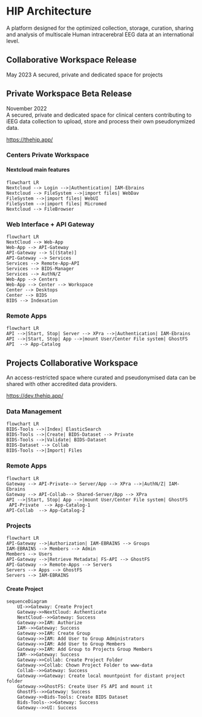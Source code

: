 # HIP Architecture
A platform designed for the optimized collection, storage, curation, sharing and analysis of multiscale Human intracerebral EEG data at an international level.

## Collaborative Workspace Release 
May 2023 
A secured, private and dedicated space for projects

## Private Workspace Beta Release 
November 2022  
A secured, private and dedicated space for clinical centers contributing to iEEG data collection to upload, store and process their own pseudonymized data.

https://thehip.app/

### Centers Private Workspace 

#### Nextcloud main features
```mermaid
flowchart LR
Nextcloud --> Login -->|Authentication| IAM-Ebrains
Nextcloud --> FileSystem -->|import files| WebDav
FileSystem -->|import files| WebUI
FileSystem -->|import files| Micromed
Nextcloud --> FileBrowser

````

### Web Interface + API Gateway
```mermaid
flowchart LR
NextCloud --> Web-App
Web-App --> API-Gateway
API-Gateway --> S[(State)]
API-Gateway --> Services
Services --> Remote-App-API
Services --> BIDS-Manager
Services --> AuthN/Z
Web-App --> Centers
Web-App --> Center --> Workspace 
Center --> Desktops
Center --> BIDS
BIDS --> Indexation
```

### Remote Apps
```mermaid
flowchart LR
API -->|Start, Stop| Server --> XPra -->|Authentication| IAM-Ebrains
API -->|Start, Stop| App -->|mount User/Center File system| GhostFS
API  --> App-Catalog 

```

## Projects Collaborative Workspace 
An access-restricted space where curated and pseudonymised data can be shared with other accredited data providers.

https://dev.thehip.app/

### Data Management

```mermaid
flowchart LR
BIDS-Tools -->|Index| ElasticSearch
BIDS-Tools -->|Create| BIDS-Dataset --> Private
BIDS-Tools -->|Validate| BIDS-Dataset 
BIDS-Dataset --> Collab
BIDS-Tools -->|Import| Files 

```

### Remote Apps

```mermaid
flowchart LR
Gateway --> API-Private--> Server/App --> XPra -->|AuthN/Z| IAM-Ebrains
Gateway --> API-Collab--> Shared-Server/App --> XPra
API -->|Start, Stop| App -->|mount User/Center File system| GhostFS
 API-Private  --> App-Catalog-1 
API-Collab  --> App-Catalog-2 

```

### Projects

```mermaid
flowchart LR
API-Gateway -->|Authorization| IAM-EBRAINS --> Groups
IAM-EBRAINS --> Members --> Admin
Members --> Users
API-Gateway -->|Retrieve Metadata| FS-API --> GhostFS 
API-Gateway --> Remote-Apps --> Servers
Servers --> Apps --> GhostFS
Servers --> IAM-EBRAINS

```
 
#### Create Project 
```mermaid
sequenceDiagram
    UI->>Gateway: Create Project
    Gateway->>NextCloud: Authenticate
    NextCloud-->>Gateway: Success
    Gateway->>IAM: Authorize
    IAM-->>Gateway: Success
    Gateway->>IAM: Create Group
    Gateway->>IAM: Add User to Group Administrators
    Gateway->>IAM: Add User to Group Members
    Gateway->>IAM: Add Group to Projects Group Members
    IAM-->>Gateway: Success
    Gateway->>Collab: Create Project Folder
    Gateway->>Collab: Chown Project Folder to www-data
    Collab-->>Gateway: Success
    Gateway->>Gateway: Create local mountpoint for distant project folder
    Gateway->>GhostFS: Create User FS API and mount it
    GhostFS-->>Gateway: Success
    Gateway->>Bids-Tools: Create BIDS Dataset
    Bids-Tools-->>Gateway: Success
    Gateway-->>UI: Success
```


